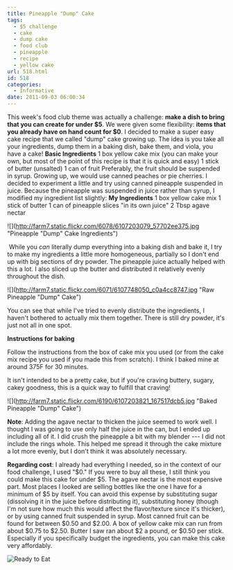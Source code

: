 ```yaml
---
title: Pineapple "Dump" Cake
tags:
  - $5 challenge
  - cake
  - dump cake
  - food club
  - pineapple
  - recipe
  - yellow cake
url: 518.html
id: 518
categories:
  - Informative
date: 2011-09-03 06:00:34
---
```


This week's food club theme was actually a challenge: **make a dish to bring that you can create for under $5**. We were given some flexibility: **items that you already have on hand count for $0**. I decided to make a super easy cake recipe that we called "dump" cake growing up. The idea is you take all your ingredients, dump them in a baking dish, bake them, and viola, you have a cake! **Basic Ingredients** 1 box yellow cake mix (you can make your own, but most of the point of this recipe is that it is quick and easy) 1 stick of butter (unsalted) 1 can of fruit Preferably, the fruit should be suspended in syrup. Growing up, we would use canned peaches or pie cherries. I decided to experiment a little and try using canned pineapple suspended in juice. Because the pineapple was suspended in juice rather than syrup, I modified my ingredient list slightly: **My Ingredients** 1 box yellow cake mix 1 stick of butter 1 can of pineapple slices "in its own juice" 2 Tbsp agave nectar

![](http://farm7.static.flickr.com/6078/6107203079_57702ee375.jpg "Pineapple "Dump" Cake Ingredients")

 While you _can_ literally dump everything into a baking dish and bake it, I try to make my ingredients a little more homogeneous, partially so I don't end up with big sections of dry powder. The pineapple juice actually helped with this a lot. I also sliced up the butter and distributed it relatively evenly throughout the dish.

![](http://farm7.static.flickr.com/6071/6107748050_c0a4cc8747.jpg "Raw Pineapple "Dump" Cake")

You can see that while I've tried to evenly distribute the ingredients, I haven't bothered to actually mix them together. There is still dry powder, it's just not all in one spot.

**Instructions for baking**

Follow the instructions from the box of cake mix you used (or from the cake mix recipe you used if you made this from scratch). I think I baked mine at around 375F for 30 minutes.

It isn't intended to be a pretty cake, but if you're craving buttery, sugary, cakey goodness, this is a quick way to fulfill that craving!

![](http://farm7.static.flickr.com/6190/6107203821_167517dcb5.jpg "Baked Pineapple "Dump" Cake")

**Note**: Adding the agave nectar to thicken the juice seemed to work well. I thought I was going to use only half the juice in the can, but I ended up including all of it. I did crush the pineapple a bit with my blender --- I did not include the rings whole. This helped me spread it through the cake mixture a lot more evenly, but I don't think it was absolutely necessary.

**Regarding cost**: I already had everything I needed, so in the context of our food challenge, I used "$0." If you were to buy all these, I still think you could make this cake for under $5. The agave nectar is the most expensive part. Most places I looked are selling bottles like the one I have for a minimum of $5 by itself. You can avoid this expense by substituting sugar (dissolving it in the juice before distributing it), substituting honey (though I'm not sure how much this would affect the flavor/texture since it's thicker), or by using canned fruit suspended in syrup. Most canned fruit can be found for between $0.50 and $2.00. A box of yellow cake mix can run from about $0.75 to $2.50. Butter I saw ran about $2 a pound, or $0.50 per stick. Especially if you specifically budget the ingredients, you can make this cake very affordably.

![](http://farm7.static.flickr.com/6082/6107808274_83be2d1055.jpg "Ready to Eat")